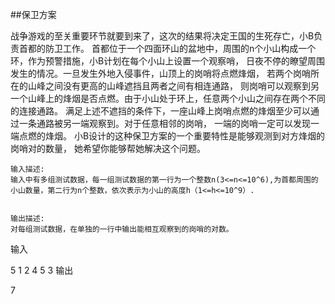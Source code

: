##保卫方案


战争游戏的至关重要环节就要到来了，这次的结果将决定王国的生死存亡，小B负责首都的防卫工作。
首都位于一个四面环山的盆地中，周围的n个小山构成一个环，作为预警措施，小B计划在每个小山上设置一个观察哨，
日夜不停的瞭望周围发生的情况。一旦发生外地入侵事件，山顶上的岗哨将点燃烽烟，
若两个岗哨所在的山峰之间没有更高的山峰遮挡且两者之间有相连通路，
则岗哨可以观察到另一个山峰上的烽烟是否点燃。由于小山处于环上，任意两个小山之间存在两个不同的连接通路。
满足上述不遮挡的条件下，一座山峰上岗哨点燃的烽烟至少可以通过一条通路被另一端观察到。对于任意相邻的岗哨，
一端的岗哨一定可以发现一端点燃的烽烟。 小B设计的这种保卫方案的一个重要特性是能够观测到对方烽烟的岗哨对的数量，
她希望你能够帮她解决这个问题。
```
输入描述:
输入中有多组测试数据，每一组测试数据的第一行为一个整数n(3<=n<=10^6),为首都周围的小山数量，第二行为n个整数，依次表示为小山的高度h（1<=h<=10^9）.


输出描述:
对每组测试数据，在单独的一行中输出能相互观察到的岗哨的对数。

```

输入

5
1 2 4 5 3
输出

7


